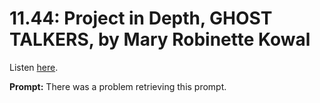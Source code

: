 # 11.44: Project in Depth, GHOST TALKERS, by Mary Robinette Kowal 

Listen [here](http://www.writingexcuses.com/2016/10/30/11-44-project-in-depth-ghost-talkers-by-mary-robinette-kowal/). 

**Prompt:** There was a problem retrieving this prompt.